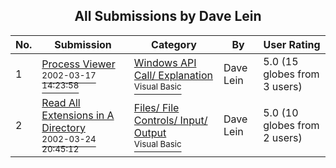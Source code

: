 ﻿<div align="center">

## All Submissions by Dave Lein

</div>

No.  | Submission | Category | By   | User Rating
---- | ---------- | -------- | ---- | -----------
1 | [Process Viewer<br /><sup>2002-03-17 14:23:58</sup>](https://github.com/Planet-Source-Code/dave-lein-process-viewer__1-32805) | [Windows API Call/ Explanation<br /><sup>Visual Basic</sup>](../ByCategory/windows-api-call-explanation__1-39.md) | Dave Lein | 5.0 (15 globes from 3 users)
2 | [Read All Extensions in A Directory<br /><sup>2002-03-24 20:45:12</sup>](https://github.com/Planet-Source-Code/dave-lein-read-all-extensions-in-a-directory__1-33036) | [Files/ File Controls/ Input/ Output<br /><sup>Visual Basic</sup>](../ByCategory/files-file-controls-input-output__1-3.md) | Dave Lein | 5.0 (10 globes from 2 users)
